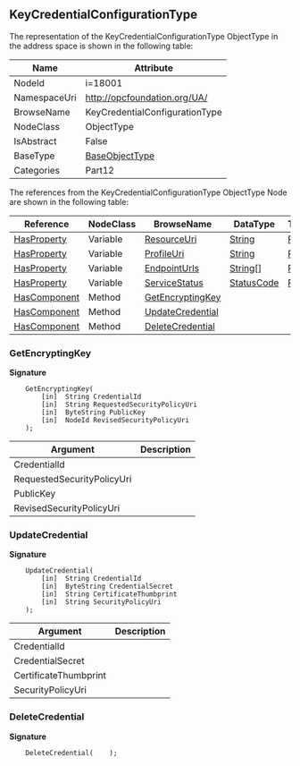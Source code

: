 <!-- objecttype -->
## KeyCredentialConfigurationType
  
<!-- end of text -->
The representation of the KeyCredentialConfigurationType ObjectType in the address space is shown in the following table:  

|Name|Attribute|
|---|---|
|NodeId|i=18001|
|NamespaceUri|http://opcfoundation.org/UA/|
|BrowseName|KeyCredentialConfigurationType|
|NodeClass|ObjectType|
|IsAbstract|False|
|BaseType|[BaseObjectType](../../../Part5/ObjectTypes/BaseObjectType/readme.md)|
|Categories|Part12|

The references from the KeyCredentialConfigurationType ObjectType Node are shown in the following table:  

|Reference|NodeClass|BrowseName|DataType|TypeDefinition|ModellingRule|
|---|---|---|---|---|---|
|[HasProperty](../../../Part3/ReferenceTypes/HasProperty/readme.md)|Variable|[ResourceUri](#ResourceUri)|[String](../../../Part3/DataTypes/String/readme.md)|[PropertyType](../../Part5/VariableTypes/PropertyType/readme.md)|[Mandatory](../../Objects/Mandatory/readme.md)|
|[HasProperty](../../../Part3/ReferenceTypes/HasProperty/readme.md)|Variable|[ProfileUri](#ProfileUri)|[String](../../../Part3/DataTypes/String/readme.md)|[PropertyType](../../Part5/VariableTypes/PropertyType/readme.md)|[Mandatory](../../Objects/Mandatory/readme.md)|
|[HasProperty](../../../Part3/ReferenceTypes/HasProperty/readme.md)|Variable|[EndpointUrls](#EndpointUrls)|[String](../../../Part3/DataTypes/String/readme.md)[]|[PropertyType](../../Part5/VariableTypes/PropertyType/readme.md)|[Optional](../../Objects/Optional/readme.md)|
|[HasProperty](../../../Part3/ReferenceTypes/HasProperty/readme.md)|Variable|[ServiceStatus](#ServiceStatus)|[StatusCode](../../../Part4/DataTypes/StatusCode/readme.md)|[PropertyType](../../Part5/VariableTypes/PropertyType/readme.md)|[Optional](../../Objects/Optional/readme.md)|
|[HasComponent](../../../Part3/ReferenceTypes/HasComponent/readme.md)|Method|[GetEncryptingKey](#GetEncryptingKey)|||[Optional](../../Objects/Optional/readme.md)|
|[HasComponent](../../../Part3/ReferenceTypes/HasComponent/readme.md)|Method|[UpdateCredential](#UpdateCredential)|||[Optional](../../Objects/Optional/readme.md)|
|[HasComponent](../../../Part3/ReferenceTypes/HasComponent/readme.md)|Method|[DeleteCredential](#DeleteCredential)|||[Optional](../../Objects/Optional/readme.md)|

### <a name="GetEncryptingKey"></a>GetEncryptingKey
  
**Signature**
```
    GetEncryptingKey(
        [in]  String CredentialId
        [in]  String RequestedSecurityPolicyUri
        [in]  ByteString PublicKey
        [in]  NodeId RevisedSecurityPolicyUri
    );
```

|Argument|Description|
|---|---|
|CredentialId||
|RequestedSecurityPolicyUri||
|PublicKey||
|RevisedSecurityPolicyUri||

### <a name="UpdateCredential"></a>UpdateCredential
  
**Signature**
```
    UpdateCredential(
        [in]  String CredentialId
        [in]  ByteString CredentialSecret
        [in]  String CertificateThumbprint
        [in]  String SecurityPolicyUri
    );
```

|Argument|Description|
|---|---|
|CredentialId||
|CredentialSecret||
|CertificateThumbprint||
|SecurityPolicyUri||

### <a name="DeleteCredential"></a>DeleteCredential
  
**Signature**
```
    DeleteCredential(    );
```

